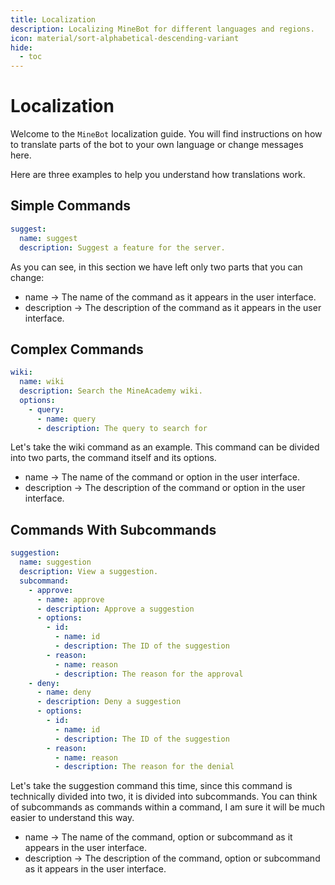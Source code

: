 ```yaml
---
title: Localization
description: Localizing MineBot for different languages and regions.
icon: material/sort-alphabetical-descending-variant
hide:
  - toc
---
```


# Localization

Welcome to the `MineBot` localization guide. You will find instructions on how to translate parts of the bot to your own language or change messages here.

Here are three examples to help you understand how translations work.

## Simple Commands
```yaml
suggest:
  name: suggest
  description: Suggest a feature for the server.
```

As you can see, in this section we have left only two parts that you can change:

- name -> The name of the command as it appears in the user interface.
- description -> The description of the command as it appears in the user interface.

## Complex Commands
```yaml
wiki:
  name: wiki
  description: Search the MineAcademy wiki.
  options:
    - query:
      - name: query
      - description: The query to search for
```

Let's take the wiki command as an example. This command can be divided into two parts, the command itself and its options.

- name -> The name of the command or option in the user interface.
- description -> The description of the command or option in the user interface.

## Commands With Subcommands
```yaml
suggestion:
  name: suggestion
  description: View a suggestion.
  subcommand:
    - approve:
      - name: approve
      - description: Approve a suggestion
      - options:
        - id:
          - name: id
          - description: The ID of the suggestion
        - reason:
          - name: reason
          - description: The reason for the approval
    - deny:
      - name: deny
      - description: Deny a suggestion
      - options:
        - id:
          - name: id
          - description: The ID of the suggestion
        - reason:
          - name: reason
          - description: The reason for the denial
```

Let's take the suggestion command this time, since this command is technically divided into two, it is divided into subcommands.
You can think of subcommands as commands within a command, I am sure it will be much easier to understand this way.

- name -> The name of the command, option or subcommand as it appears in the user interface.
- description -> The description of the command, option or subcommand as it appears in the user interface.